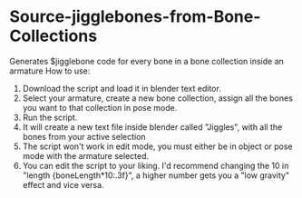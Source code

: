 # Source-jigglebones-from-Bone-Collections
Generates $jigglebone code for every bone in a bone collection inside an armature
How to use:


  1. Download the script and load it in blender text editor.
  2. Select your armature, create a new bone collection, assign all the bones you want to that collection in pose mode.
  3. Run the script.
  4. It will create a new text file inside blender called "Jiggles", with all the bones from your active selection
  5. The script won't work in edit mode, you must either be in object or pose mode with the armature selected.
  6. You can edit the script to your liking. I'd recommend changing the 10 in "length {boneLength*10:.3f}", a higher number gets you a "low gravity" effect and vice versa.

